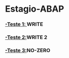 # Estagio-ABAP

### [-Teste 1: ](https://github.com/ErikTakeuti/Estagio-ABAP/blob/main/ABAP%201.abap)WRITE

### [-Teste 2:](https://github.com/ErikTakeuti/Estagio-ABAP/blob/main/Teste%202.abap)WRITE 2

### [-Teste 3:](https://github.com/ErikTakeuti/Estagio-ABAP/blob/main/Teste%203.abap)NO-ZERO
